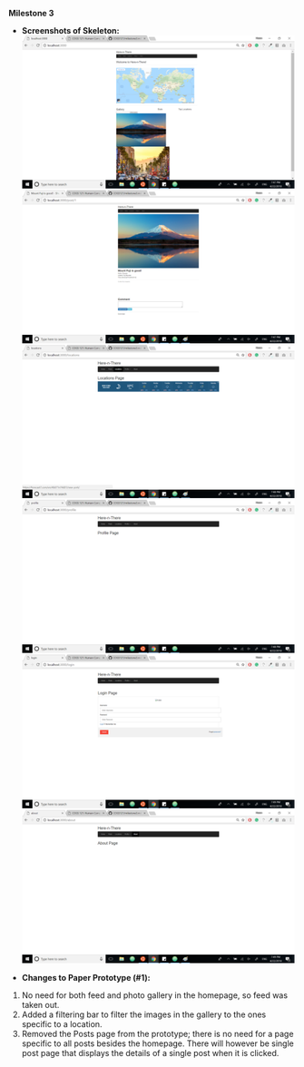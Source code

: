 __Milestone 3__
* __Screenshots of Skeleton:__
![Screenshot](ms3/ms3_1.png)
![Screenshot](ms3/ms3_2.png)
![Screenshot](ms3/ms3_3.png)
![Screenshot](ms3/ms3_4.png)
![Screenshot](ms3/ms3_5.png)
![Screenshot](ms3/ms3_6.png)

* __Changes to Paper Prototype (#1):__ 
1. No need for both feed and photo gallery in the homepage, so feed was taken out. 
2. Added a filtering bar to filter the images in the gallery to the ones specific to a location. 
3. Removed the Posts page from the prototype; there is no need for a page specific to all posts besides the homepage. There will however be
   single post page that displays the details of a single post when it is clicked. 
   
